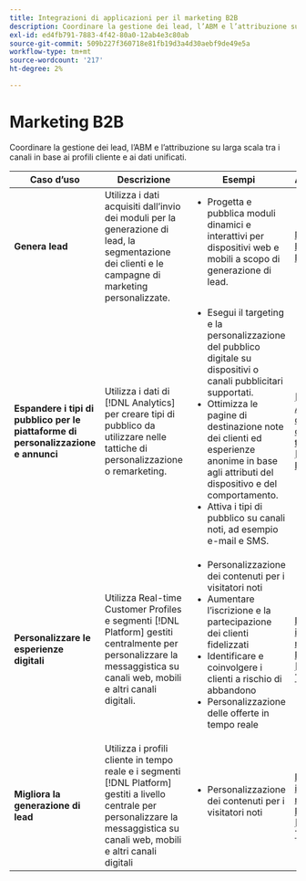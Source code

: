 ```yaml
---
title: Integrazioni di applicazioni per il marketing B2B
description: Coordinare la gestione dei lead, l’ABM e l’attribuzione su larga scala tra i canali in base ai profili cliente e ai dati unificati.
exl-id: ed4fb791-7883-4f42-80a0-12ab4e3c80ab
source-git-commit: 509b227f360718e81fb19d3a4d30aebf9de49e5a
workflow-type: tm+mt
source-wordcount: '217'
ht-degree: 2%

---
```


# Marketing B2B

Coordinare la gestione dei lead, l’ABM e l’attribuzione su larga scala tra i canali in base ai profili cliente e ai dati unificati.


<table>

<thead>
    <tr>
      <th>Caso d’uso</th>
      <th>Descrizione</th>
      <th>Esempi</th>
      <th>Applicazioni</th>
    </tr>
  </thead>

<tbody>
<tr>
  <td><strong>Genera lead</strong><br/></td>
  <td>Utilizza i dati acquisiti dall’invio dei moduli per la generazione di lead, la segmentazione dei clienti e le campagne di marketing personalizzate.
  </td>
  <td>
    <ul style="margin-top: 0;">
      <li>Progetta e pubblica moduli dinamici e interattivi per dispositivi web e mobili a scopo di generazione di lead.</li>
    </ul>
  </td>
  <td><a href= "../integrations-between-applications/marketo/marketo-experience-manager.md"> MARKETO ENGAGE e FORMS</a></td>
</tr>


<tr>
  <td rowspan="1"><strong>Espandere i tipi di pubblico per le piattaforme di personalizzazione e annunci</strong><br/></td> 
  <td>Utilizza i dati di [!DNL Analytics] per creare tipi di pubblico da utilizzare nelle tattiche di personalizzazione o remarketing.</td>
  <td>
    <ul style="margin-top: 0;">
      <li>Esegui il targeting e la personalizzazione del pubblico digitale su dispositivi o canali pubblicitari supportati.</li>
      <li>Ottimizza le pagine di destinazione note dei clienti ed esperienze anonime in base agli attributi del dispositivo e del comportamento.</li>
      <li>Attiva i tipi di pubblico su canali noti, ad esempio e-mail e SMS.</li>
    </ul>    
  </td>
  <td><a href="../integrations-between-applications/analytics/analytics-rtcdp.md">[!DNL Analytics] e dati dei clienti in tempo reale [!DNL Platform]</a></td>
</tr>

<tr>
  <td><strong>Personalizzare le esperienze digitali</strong><br/></td>
  <td> Utilizza Real-time Customer Profiles e segmenti [!DNL Platform] gestiti centralmente per personalizzare la messaggistica su canali web, mobili e altri canali digitali.
  </td>
  <td>
    <ul style="margin-top: 0;">
      <li>Personalizzazione dei contenuti per i visitatori noti</li>
      <li>Aumentare l’iscrizione e la partecipazione dei clienti fidelizzati</li>
      <li>Identificare e coinvolgere i clienti a rischio di abbandono</li>
      <li>Personalizzazione delle offerte in tempo reale</li>
    </ul>
  </td>
  <td><a href="../integrations-between-applications/rtcdp/rtcdp-target.md">Dati cliente in tempo reale [!DNL Platform] e [!DNL Target]</a></td>
</tr>

<tr>
  <td><strong>Migliora la generazione di lead</strong><br/></td>
  <td>
    Utilizza i profili cliente in tempo reale e i segmenti [!DNL Platform] gestiti a livello centrale per personalizzare la messaggistica su canali web, mobili e altri canali digitali
  </td>
  <td>
    <ul style="margin-top: 0;">
      <li>Personalizzazione dei contenuti per i visitatori noti</li>
    </ul>
  </td>
  <td><a href="../integrations-between-applications/rtcdp/rtcdp-target.md">Dati cliente in tempo reale [!DNL Platform] e [!DNL Target]</a></td>
</tr>
</tbody>
</table>
